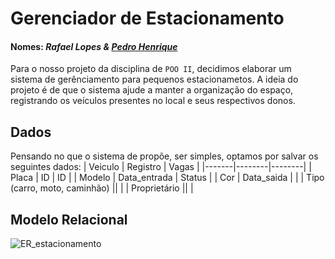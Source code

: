 # Gerenciador de Estacionamento
#### Nomes: _Rafael Lopes & [Pedro Henrique](https://github.com/pedrosantos20)_
Para o nosso projeto da disciplina de `POO II`, decidimos elaborar um sistema de gerênciamento para pequenos estacionametos. A ideia do projeto é de que o sistema ajude a manter a organização do espaço, registrando os veículos presentes no local e seus respectivos donos.


## Dados
Pensando no que o sistema de propõe, ser simples, optamos por salvar os seguintes dados:
| Veiculo | Registro | Vagas | 
|-------|--------|--------|
| Placa | ID | ID | 
| Modelo | Data_entrada | Status | 
| Cor | Data_saida |  | 
| Tipo (carro, moto, caminhão) || | 
| Proprietário || |

## Modelo Relacional



![ER_estacionamento](https://github.com/user-attachments/assets/c2cf654c-6e54-4a07-ae98-2c0e52314d43)

